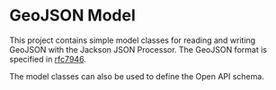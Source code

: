 # GeoJSON Model

This project contains simple model classes for reading and writing GeoJSON with the Jackson JSON 
Processor. The GeoJSON format is specified in [rfc7946](https://tools.ietf.org/html/rfc7946).

The model classes can also be used to define the Open API schema.
  
